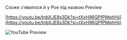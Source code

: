 <!--
date: 2024-07-15T00:08:04
-->

Схоже з'явилося й у Poe під назвою Preview


[https://youtu.be/tnbXJE8s3Dk?si=tXxH96QPfPMphHjj](https://youtu.be/tnbXJE8s3Dk?si=tXxH96QPfPMphHjj)

![YouTube Preview](https://img.youtube.com/vi/tnbXJE8s3Dk/mqdefault.jpg)

